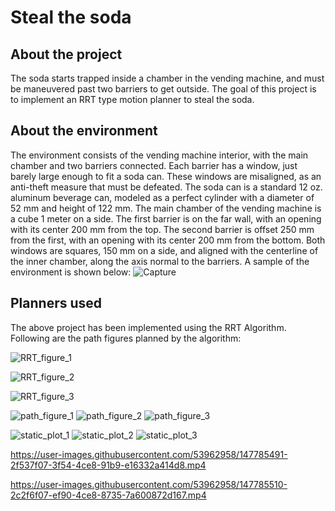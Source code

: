# Steal the soda

## About the project
The soda starts trapped inside a chamber in the vending machine, and must be maneuvered past two barriers to get outside. The goal of this project is to implement an RRT type motion planner to steal the soda.

## About the environment
The environment consists of the vending machine interior, with the main chamber and two barriers connected. Each barrier has a window, just barely large enough to fit a soda can. These windows are misaligned, as an anti-theft measure that must be defeated. The soda can is a standard 12 oz. aluminum beverage can, modeled as a perfect cylinder with
a diameter of 52 mm and height of 122 mm. The main chamber of the vending machine is a cube 1 meter on a side. The first barrier is on the far wall, with an opening with its center 200 mm from the top. The second barrier is offset 250 mm from the first, with an opening with its center 200 mm from the bottom. Both windows are squares, 150 mm on a side, and aligned with the centerline of the inner chamber, along the axis normal to the barriers. A sample of the environment is shown below:
![Capture](https://user-images.githubusercontent.com/53962958/147783728-3228e148-a74c-4540-9aa7-6af992a6e64c.PNG)

## Planners used

The above project has been implemented using the RRT Algorithm. Following are the path figures planned by the algorithm:

![RRT_figure_1](https://user-images.githubusercontent.com/53962958/147785281-67df6eff-bd5f-4a06-b090-efe7f66d5308.png)

![RRT_figure_2](https://user-images.githubusercontent.com/53962958/147785287-f136cfea-a3a6-48a2-bcbc-f041521310af.png)

![RRT_figure_3](https://user-images.githubusercontent.com/53962958/147785298-b44c2cf0-11cf-4a74-aca0-fd5e235b2c80.png)


![path_figure_1](https://user-images.githubusercontent.com/53962958/147785244-ed6e3101-d88c-430b-a206-6d992f7fe97d.png)
![path_figure_2](https://user-images.githubusercontent.com/53962958/147785248-432d9c2f-c7cf-4470-8fa7-3511a161f8a0.png)
![path_figure_3](https://user-images.githubusercontent.com/53962958/147785254-7b49e179-8f25-44f8-a2e4-72c81288e87a.png)

![static_plot_1](https://user-images.githubusercontent.com/53962958/147785308-b24f7dc5-bb78-465a-8d2a-6c8ff6a7c8cb.png)
![static_plot_2](https://user-images.githubusercontent.com/53962958/147785312-693ad36c-aaa0-4dee-bd00-70397d508d21.png)
![static_plot_3](https://user-images.githubusercontent.com/53962958/147785315-0560a23a-ec89-4f8e-9303-c4a6d97f7cb0.png)


https://user-images.githubusercontent.com/53962958/147785491-2f537f07-3f54-4ce8-91b9-e16332a414d8.mp4


https://user-images.githubusercontent.com/53962958/147785510-2c2f6f07-ef90-4ce8-8735-7a600872d167.mp4


